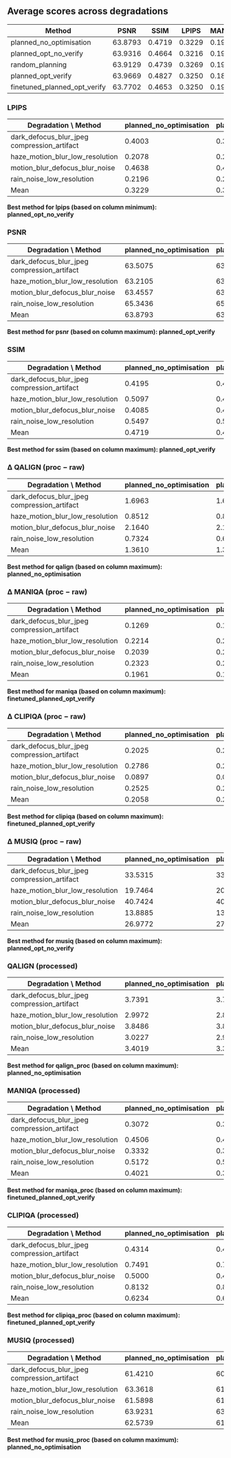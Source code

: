 ## Average scores across degradations

| Method | PSNR | SSIM | LPIPS | MANIQA | CLIPIQA | MUSIQ |
| --- | --- | --- | --- | --- | --- | --- |
| planned_no_optimisation | 63.8793 | 0.4719 | 0.3229 | 0.1961 | 0.2058 | 26.9772 |
| planned_opt_no_verify | 63.9316 | 0.4664 | 0.3216 | 0.1923 | 0.2088 | 27.0952 |
| random_planning | 63.9129 | 0.4739 | 0.3269 | 0.1938 | 0.2001 | 26.3808 |
| planned_opt_verify | 63.9669 | 0.4827 | 0.3250 | 0.1809 | 0.1781 | 23.2757 |
| finetuned_planned_opt_verify | 63.7702 | 0.4653 | 0.3250 | 0.1993 | 0.2091 | 26.9063 |

### LPIPS

| Degradation \ Method | planned_no_optimisation | planned_opt_no_verify | random_planning | planned_opt_verify | finetuned_planned_opt_verify |
| --- | --- | --- | --- | --- | --- |
| dark_defocus_blur_jpeg compression_artifact | 0.4003 | 0.3994 | 0.3998 | 0.4128 | 0.4070 |
| haze_motion_blur_low_resolution | 0.2078 | 0.2159 | 0.2016 | 0.1943 | 0.2059 |
| motion_blur_defocus_blur_noise | 0.4638 | 0.4583 | 0.4734 | 0.4674 | 0.4625 |
| rain_noise_low_resolution | 0.2196 | 0.2126 | 0.2330 | 0.2256 | 0.2247 |
| Mean | 0.3229 | 0.3216 | 0.3269 | 0.3250 | 0.3250 |

**Best method for lpips (based on column minimum): planned_opt_no_verify**

### PSNR

| Degradation \ Method | planned_no_optimisation | planned_opt_no_verify | random_planning | planned_opt_verify | finetuned_planned_opt_verify |
| --- | --- | --- | --- | --- | --- |
| dark_defocus_blur_jpeg compression_artifact | 63.5075 | 63.6196 | 63.5293 | 63.7555 | 63.3087 |
| haze_motion_blur_low_resolution | 63.2105 | 63.1096 | 63.5137 | 63.3552 | 63.2246 |
| motion_blur_defocus_blur_noise | 63.4557 | 63.5292 | 63.6322 | 63.5525 | 63.5194 |
| rain_noise_low_resolution | 65.3436 | 65.4682 | 64.9764 | 65.2046 | 65.0284 |
| Mean | 63.8793 | 63.9316 | 63.9129 | 63.9669 | 63.7702 |

**Best method for psnr (based on column maximum): planned_opt_verify**

### SSIM

| Degradation \ Method | planned_no_optimisation | planned_opt_no_verify | random_planning | planned_opt_verify | finetuned_planned_opt_verify |
| --- | --- | --- | --- | --- | --- |
| dark_defocus_blur_jpeg compression_artifact | 0.4195 | 0.4182 | 0.4175 | 0.4779 | 0.4008 |
| haze_motion_blur_low_resolution | 0.5097 | 0.4915 | 0.5297 | 0.5154 | 0.5142 |
| motion_blur_defocus_blur_noise | 0.4085 | 0.4065 | 0.4123 | 0.4091 | 0.4094 |
| rain_noise_low_resolution | 0.5497 | 0.5494 | 0.5363 | 0.5285 | 0.5369 |
| Mean | 0.4719 | 0.4664 | 0.4739 | 0.4827 | 0.4653 |

**Best method for ssim (based on column maximum): planned_opt_verify**

### Δ QALIGN (proc − raw)

| Degradation \ Method | planned_no_optimisation | planned_opt_no_verify | random_planning | planned_opt_verify | finetuned_planned_opt_verify |
| --- | --- | --- | --- | --- | --- |
| dark_defocus_blur_jpeg compression_artifact | 1.6963 | 1.6853 | 1.7089 | 0.8675 | 1.6737 |
| haze_motion_blur_low_resolution | 0.8512 | 0.8041 | 0.8623 | 0.8410 | 0.8549 |
| motion_blur_defocus_blur_noise | 2.1640 | 2.1175 | 2.0704 | 2.1333 | 2.1383 |
| rain_noise_low_resolution | 0.7324 | 0.6979 | 0.7280 | 0.7209 | 0.7381 |
| Mean | 1.3610 | 1.3262 | 1.3424 | 1.1406 | 1.3512 |

**Best method for qalign (based on column maximum): planned_no_optimisation**

### Δ MANIQA (proc − raw)

| Degradation \ Method | planned_no_optimisation | planned_opt_no_verify | random_planning | planned_opt_verify | finetuned_planned_opt_verify |
| --- | --- | --- | --- | --- | --- |
| dark_defocus_blur_jpeg compression_artifact | 0.1269 | 0.1354 | 0.1296 | 0.0620 | 0.1326 |
| haze_motion_blur_low_resolution | 0.2214 | 0.2030 | 0.2151 | 0.2244 | 0.2220 |
| motion_blur_defocus_blur_noise | 0.2039 | 0.2016 | 0.1973 | 0.2010 | 0.2023 |
| rain_noise_low_resolution | 0.2323 | 0.2291 | 0.2331 | 0.2362 | 0.2403 |
| Mean | 0.1961 | 0.1923 | 0.1938 | 0.1809 | 0.1993 |

**Best method for maniqa (based on column maximum): finetuned_planned_opt_verify**

### Δ CLIPIQA (proc − raw)

| Degradation \ Method | planned_no_optimisation | planned_opt_no_verify | random_planning | planned_opt_verify | finetuned_planned_opt_verify |
| --- | --- | --- | --- | --- | --- |
| dark_defocus_blur_jpeg compression_artifact | 0.2025 | 0.2131 | 0.2034 | 0.0821 | 0.2094 |
| haze_motion_blur_low_resolution | 0.2786 | 0.2830 | 0.2744 | 0.2893 | 0.2813 |
| motion_blur_defocus_blur_noise | 0.0897 | 0.0867 | 0.0700 | 0.0825 | 0.0858 |
| rain_noise_low_resolution | 0.2525 | 0.2523 | 0.2525 | 0.2586 | 0.2598 |
| Mean | 0.2058 | 0.2088 | 0.2001 | 0.1781 | 0.2091 |

**Best method for clipiqa (based on column maximum): finetuned_planned_opt_verify**

### Δ MUSIQ (proc − raw)

| Degradation \ Method | planned_no_optimisation | planned_opt_no_verify | random_planning | planned_opt_verify | finetuned_planned_opt_verify |
| --- | --- | --- | --- | --- | --- |
| dark_defocus_blur_jpeg compression_artifact | 33.5315 | 33.3868 | 33.4151 | 18.8449 | 33.4853 |
| haze_motion_blur_low_resolution | 19.7464 | 20.8424 | 19.4782 | 19.7323 | 19.9736 |
| motion_blur_defocus_blur_noise | 40.7424 | 40.5901 | 38.9520 | 40.5304 | 39.9462 |
| rain_noise_low_resolution | 13.8885 | 13.5615 | 13.6778 | 13.9953 | 14.2201 |
| Mean | 26.9772 | 27.0952 | 26.3808 | 23.2757 | 26.9063 |

**Best method for musiq (based on column maximum): planned_opt_no_verify**

### QALIGN (processed)

| Degradation \ Method | planned_no_optimisation | planned_opt_no_verify | random_planning | planned_opt_verify | finetuned_planned_opt_verify |
| --- | --- | --- | --- | --- | --- |
| dark_defocus_blur_jpeg compression_artifact | 3.7391 | 3.7155 | 3.7421 | 2.9050 | 3.7112 |
| haze_motion_blur_low_resolution | 2.9972 | 2.8784 | 3.0255 | 2.9870 | 2.9981 |
| motion_blur_defocus_blur_noise | 3.8486 | 3.8020 | 3.7478 | 3.8178 | 3.8228 |
| rain_noise_low_resolution | 3.0227 | 2.9882 | 3.0026 | 3.0112 | 3.0284 |
| Mean | 3.4019 | 3.3460 | 3.3795 | 3.1802 | 3.3901 |

**Best method for qalign_proc (based on column maximum): planned_no_optimisation**

### MANIQA (processed)

| Degradation \ Method | planned_no_optimisation | planned_opt_no_verify | random_planning | planned_opt_verify | finetuned_planned_opt_verify |
| --- | --- | --- | --- | --- | --- |
| dark_defocus_blur_jpeg compression_artifact | 0.3072 | 0.3116 | 0.3075 | 0.2407 | 0.3113 |
| haze_motion_blur_low_resolution | 0.4506 | 0.4145 | 0.4497 | 0.4536 | 0.4505 |
| motion_blur_defocus_blur_noise | 0.3332 | 0.3309 | 0.3255 | 0.3303 | 0.3316 |
| rain_noise_low_resolution | 0.5172 | 0.5141 | 0.5228 | 0.5212 | 0.5253 |
| Mean | 0.4021 | 0.3927 | 0.4014 | 0.3864 | 0.4047 |

**Best method for maniqa_proc (based on column maximum): finetuned_planned_opt_verify**

### CLIPIQA (processed)

| Degradation \ Method | planned_no_optimisation | planned_opt_no_verify | random_planning | planned_opt_verify | finetuned_planned_opt_verify |
| --- | --- | --- | --- | --- | --- |
| dark_defocus_blur_jpeg compression_artifact | 0.4314 | 0.4357 | 0.4278 | 0.3093 | 0.4366 |
| haze_motion_blur_low_resolution | 0.7491 | 0.7394 | 0.7493 | 0.7598 | 0.7490 |
| motion_blur_defocus_blur_noise | 0.5000 | 0.4970 | 0.4835 | 0.4928 | 0.4962 |
| rain_noise_low_resolution | 0.8132 | 0.8130 | 0.8177 | 0.8193 | 0.8205 |
| Mean | 0.6234 | 0.6213 | 0.6196 | 0.5953 | 0.6256 |

**Best method for clipiqa_proc (based on column maximum): finetuned_planned_opt_verify**

### MUSIQ (processed)

| Degradation \ Method | planned_no_optimisation | planned_opt_no_verify | random_planning | planned_opt_verify | finetuned_planned_opt_verify |
| --- | --- | --- | --- | --- | --- |
| dark_defocus_blur_jpeg compression_artifact | 61.4210 | 60.8915 | 60.8324 | 46.4823 | 61.1226 |
| haze_motion_blur_low_resolution | 63.3618 | 61.2118 | 63.5648 | 63.3477 | 63.3986 |
| motion_blur_defocus_blur_noise | 61.5898 | 61.4374 | 59.8140 | 61.3778 | 60.7935 |
| rain_noise_low_resolution | 63.9231 | 63.5961 | 63.9602 | 64.0299 | 64.2547 |
| Mean | 62.5739 | 61.7842 | 62.0428 | 58.8094 | 62.3924 |

**Best method for musiq_proc (based on column maximum): planned_no_optimisation**
